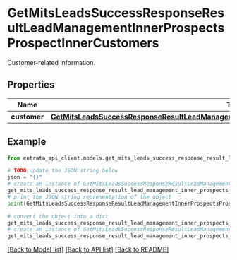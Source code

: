 # GetMitsLeadsSuccessResponseResultLeadManagementInnerProspectsProspectInnerCustomers

Customer-related information.

## Properties

Name | Type | Description | Notes
------------ | ------------- | ------------- | -------------
**customer** | [**GetMitsLeadsSuccessResponseResultLeadManagementInnerProspectsProspectInnerCustomersCustomer**](GetMitsLeadsSuccessResponseResultLeadManagementInnerProspectsProspectInnerCustomersCustomer.md) |  | [optional] 

## Example

```python
from entrata_api_client.models.get_mits_leads_success_response_result_lead_management_inner_prospects_prospect_inner_customers import GetMitsLeadsSuccessResponseResultLeadManagementInnerProspectsProspectInnerCustomers

# TODO update the JSON string below
json = "{}"
# create an instance of GetMitsLeadsSuccessResponseResultLeadManagementInnerProspectsProspectInnerCustomers from a JSON string
get_mits_leads_success_response_result_lead_management_inner_prospects_prospect_inner_customers_instance = GetMitsLeadsSuccessResponseResultLeadManagementInnerProspectsProspectInnerCustomers.from_json(json)
# print the JSON string representation of the object
print(GetMitsLeadsSuccessResponseResultLeadManagementInnerProspectsProspectInnerCustomers.to_json())

# convert the object into a dict
get_mits_leads_success_response_result_lead_management_inner_prospects_prospect_inner_customers_dict = get_mits_leads_success_response_result_lead_management_inner_prospects_prospect_inner_customers_instance.to_dict()
# create an instance of GetMitsLeadsSuccessResponseResultLeadManagementInnerProspectsProspectInnerCustomers from a dict
get_mits_leads_success_response_result_lead_management_inner_prospects_prospect_inner_customers_from_dict = GetMitsLeadsSuccessResponseResultLeadManagementInnerProspectsProspectInnerCustomers.from_dict(get_mits_leads_success_response_result_lead_management_inner_prospects_prospect_inner_customers_dict)
```
[[Back to Model list]](../README.md#documentation-for-models) [[Back to API list]](../README.md#documentation-for-api-endpoints) [[Back to README]](../README.md)


